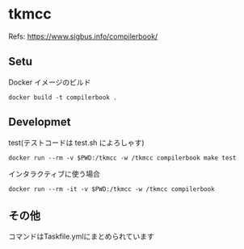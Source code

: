 # tkmcc

Refs: https://www.sigbus.info/compilerbook/


## Setu

Docker イメージのビルド
```shell
docker build -t compilerbook .
```

## Developmet

test(テストコードは test.sh によろしゃす)
```shell
docker run --rm -v $PWD:/tkmcc -w /tkmcc compilerbook make test
```

インタラクティブに使う場合
```shell
docker run --rm -it -v $PWD:/tkmcc -w /tkmcc compilerbook
```

## その他

コマンドはTaskfile.ymlにまとめられています
